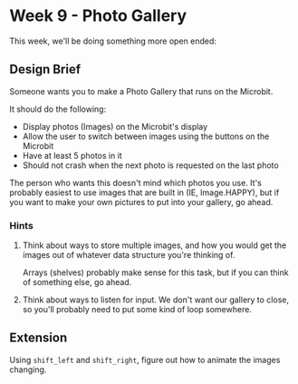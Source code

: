 # Week 9 - Photo Gallery

This week, we'll be doing something more open ended:

## Design Brief

Someone wants you to make a Photo Gallery that runs on the Microbit.

It should do the following:

* Display photos (Images) on the Microbit's display
* Allow the user to switch between images using the buttons on the Microbit
* Have at least 5 photos in it
* Should not crash when the next photo is requested on the last photo

The person who wants this doesn't mind which photos you use. It's probably easiest to use images that are built in (IE, Image.HAPPY), but if you want to make your own pictures to put into your gallery, go ahead.

### Hints

1. Think about ways to store multiple images, and how you would get the images out of whatever data structure you're thinking of.

    Arrays (shelves) probably make sense for this task, but if you can think of something else, go ahead.

2. Think about ways to listen for input. We don't want our gallery to close, so you'll probably need to put some kind of loop somewhere.

## Extension

Using `shift_left` and `shift_right`, figure out how to animate the images changing.